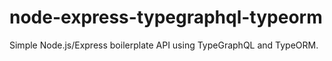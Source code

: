 # node-express-typegraphql-typeorm
Simple Node.js/Express boilerplate API using TypeGraphQL and TypeORM.
